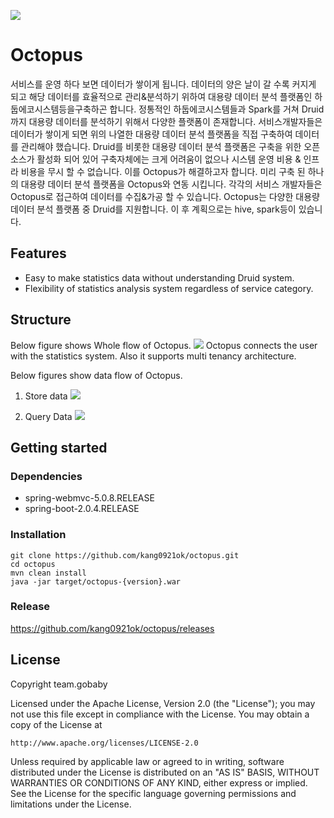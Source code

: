 <img src="https://user-images.githubusercontent.com/42909013/46256555-ce01ce80-c49b-11e8-91d1-0f03320f66db.png"></img>

# Octopus
서비스를 운영 하다 보면 데이터가 쌓이게 됩니다. 데이터의 양은 날이 갈 수록 커지게 되고 해당 데이터를 효율적으로 관리&분석하기 위하여 대용량 데이터 분석 플랫폼인 하둡에코시스템등을구축하곤 합니다. 정통적인 하둡에코시스템들과 Spark를 거쳐 Druid까지 대용량 데이터를 분석하기 위해서 다양한 플랫폼이 존재합니다. 
서비스개발자들은 데이터가 쌓이게 되면 위의 나열한 대용량 데이터 분석 플랫폼을 직접 구축하여 데이터를 관리해야 했습니다. Druid를 비롯한 대용량 데이터 분석 플랫폼은 구축을 위한 오픈 소스가 활성화 되어 있어 구축자체에는 크게 어려움이 없으나 시스템 운영 비용 & 인프라 비용을 무시 할 수 없습니다. 
이를 Octopus가 해결하고자 합니다. 미리 구축 된 하나의 대용량 데이터 분석 플랫폼을 Octopus와 연동 시킵니다. 각각의 서비스 개발자들은 Octopus로 접근하여 데이터를 수집&가공 할 수 있습니다. Octopus는 다양한 대용량 데이터 분석 플랫폼 중 Druid를 지원합니다. 이 후 계획으로는 hive, spark등이 있습니다.


## Features
* Easy to make statistics data without understanding Druid system.
* Flexibility of statistics analysis system regardless of service category.


## Structure
Below figure shows Whole flow of Octopus.
<img src="https://user-images.githubusercontent.com/16604419/46259747-3f7f6280-c518-11e8-80c9-c4de8621629d.png"></img>
Octopus connects the user with the statistics system. Also it supports multi tenancy architecture.

Below figures show data flow of Octopus.

1. Store data
<img src="https://user-images.githubusercontent.com/16604419/46290219-2d5bfd80-c5c6-11e8-879d-1602ade4660f.png"></img>

2. Query Data
<img src="https://user-images.githubusercontent.com/16604419/46259397-d0a00a80-c513-11e8-8bd0-65a4deea28a4.png"></img>

## Getting started
### Dependencies
* spring-webmvc-5.0.8.RELEASE
* spring-boot-2.0.4.RELEASE

### Installation
```
git clone https://github.com/kang0921ok/octopus.git
cd octopus 
mvn clean install
java -jar target/octopus-{version}.war
```

### Release
https://github.com/kang0921ok/octopus/releases

## License
Copyright team.gobaby 

Licensed under the Apache License, Version 2.0 (the "License");
you may not use this file except in compliance with the License.
You may obtain a copy of the License at

    http://www.apache.org/licenses/LICENSE-2.0

Unless required by applicable law or agreed to in writing, software
distributed under the License is distributed on an "AS IS" BASIS,
WITHOUT WARRANTIES OR CONDITIONS OF ANY KIND, either express or implied.
See the License for the specific language governing permissions and
limitations under the License.
